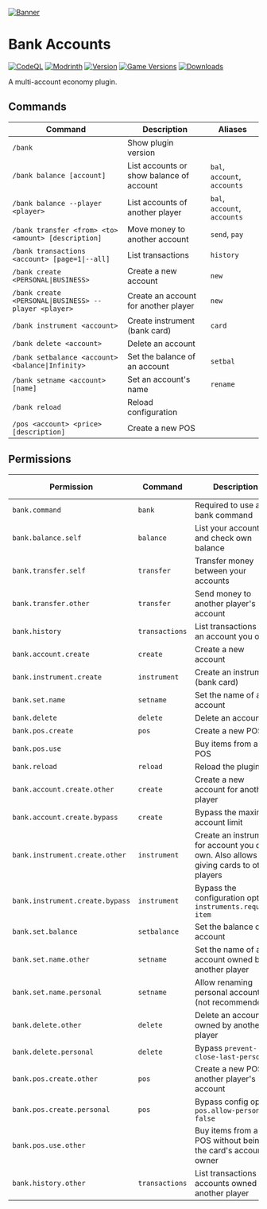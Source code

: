 [![Banner](https://i.ibb.co/B338K1f/banner.png)](https://modrinth.com/plugin/Dc8RS2En/)

# Bank Accounts
[![CodeQL](https://github.com/cloudnode-pro/BankAccounts/actions/workflows/codeql.yml/badge.svg)](https://github.com/cloudnode-pro/BankAccounts/actions/workflows/codeql.yml)
[![Modrinth](https://img.shields.io/badge/Modrinth-%2326292f?logo=modrinth)](https://modrinth.com/plugin/Dc8RS2En/)
[![Version](https://img.shields.io/modrinth/v/Dc8RS2En)](https://modrinth.com/plugin/Dc8RS2En/)
[![Game Versions](https://img.shields.io/modrinth/game-versions/Dc8RS2En)](https://modrinth.com/plugin/Dc8RS2En/)
[![Downloads](https://img.shields.io/modrinth/dt/Dc8RS2En)](https://modrinth.com/plugin/Dc8RS2En/)

A multi-account economy plugin.

## Commands
| Command                                               | Description                              | Aliases                      |
|-------------------------------------------------------|------------------------------------------|------------------------------|
| `/bank`                                               | Show plugin version                      |                              |
| `/bank balance [account]`                             | List accounts or show balance of account | `bal`, `account`, `accounts` |
| `/bank balance --player <player>`                     | List accounts of another player          | `bal`, `account`, `accounts` |
| `/bank transfer <from> <to> <amount> [description]`   | Move money to another account            | `send`, `pay`                |
| `/bank transactions <account> [page=1\|--all]`        | List transactions                        | `history`                    |
| `/bank create <PERSONAL\|BUSINESS>`                   | Create a new account                     | `new`                        |
| `/bank create <PERSONAL\|BUSINESS> --player <player>` | Create an account for another player     | `new`                        |
| `/bank instrument <account>`                          | Create instrument (bank card)            | `card`                       |
| `/bank delete <account>`                              | Delete an account                        |                              |
| `/bank setbalance <account> <balance\|Infinity>`      | Set the balance of an account            | `setbal`                     |
| `/bank setname <account> [name]`                      | Set an account's name                    | `rename`                     |
| `/bank reload`                                        | Reload configuration                     |                              |
| `/pos <account> <price> [description]`                | Create a new POS                         |                              |

## Permissions
| Permission                      | Command        | Description                                                                               | Recommended group |
|---------------------------------|----------------|-------------------------------------------------------------------------------------------|-------------------|
| `bank.command`                  | `bank`         | Required to use any bank command                                                          | `default`         |
| `bank.balance.self`             | `balance`      | List your accounts and check own balance                                                  | `default`         |
| `bank.transfer.self`            | `transfer`     | Transfer money between your accounts                                                      | `default`         |
| `bank.transfer.other`           | `transfer`     | Send money to another player's account                                                    | `default`         |
| `bank.history`                  | `transactions` | List transactions for an account you own                                                  | `default`         |
| `bank.account.create`           | `create`       | Create a new account                                                                      | `default`         |
| `bank.instrument.create`        | `instrument`   | Create an instrument (bank card)                                                          | `default`         |
| `bank.set.name`                 | `setname`      | Set the name of an account                                                                | `default`         |
| `bank.delete`                   | `delete`       | Delete an account                                                                         | `default`         |
| `bank.pos.create`               | `pos`          | Create a new POS                                                                          | `default`         |
| `bank.pos.use`                  |                | Buy items from a POS                                                                      | `default`         |
| `bank.reload`                   | `reload`       | Reload the plugin                                                                         | `admin`           |
| `bank.account.create.other`     | `create`       | Create a new account for another player                                                   | `admin`           |
| `bank.account.create.bypass`    | `create`       | Bypass the maximum account limit                                                          | `admin`           |
| `bank.instrument.create.other`  | `instrument`   | Create an instrument for account you don't own. Also allows giving cards to other players | `admin`           |
| `bank.instrument.create.bypass` | `instrument`   | Bypass the configuration option `instruments.require-item`                                | `admin`           |
| `bank.set.balance`              | `setbalance`   | Set the balance of an account                                                             | `admin`           |
| `bank.set.name.other`           | `setname`      | Set the name of an account owned by another player                                        | `admin`           |
| `bank.set.name.personal`        | `setname`      | Allow renaming personal accounts (not recommended)                                        | `admin`           |
| `bank.delete.other`             | `delete`       | Delete an account owned by another player                                                 | `admin`           |
| `bank.delete.personal`          | `delete`       | Bypass `prevent-close-last-personal`                                                      | `admin`           |
| `bank.pos.create.other`         | `pos`          | Create a new POS for another player's account                                             | `admin`           |
| `bank.pos.create.personal`      | `pos`          | Bypass config option `pos.allow-personal = false`                                         | `admin`           |
| `bank.pos.use.other`            |                | Buy items from a POS without being the card's account owner                               | `admin`           |
| `bank.history.other`            | `transactions` | List transactions of accounts owned by another player                                     | `admin`           |
